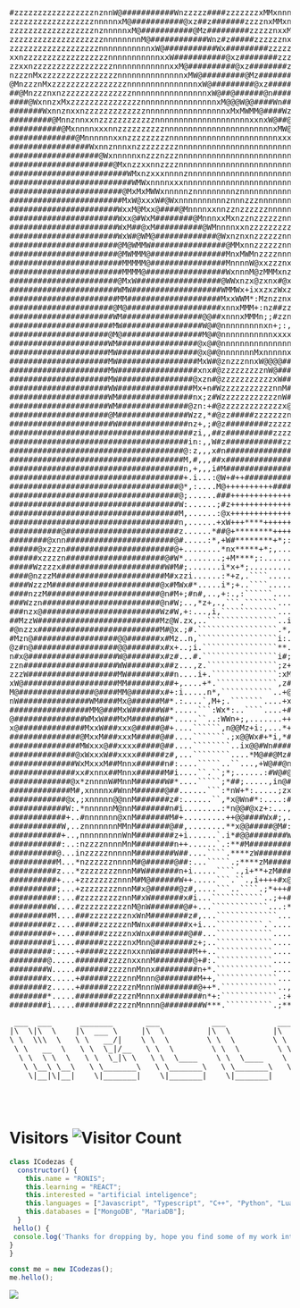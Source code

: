 <pre>
#zzzzzzzzzzzzzzzzznznnW@###########Wnzzzzz####zzzzzzzxMMxnnnnnnnnnnnnxxxMW@@WWWW@@@@@@@@@@@@@@@@@########################################@WWWW@WWMWMWM
zzzzzzzzzzzzzzzzzznnnnnxM@###########@xz##z#######zzzznxMMxnnnnnnnnnnxxxxxMWW@@WW@@@@@@@@@@@@@@@@########################################@W@W@#WWW@WWW
zzzzzzzzzzzzzzzzzznznnnnnxM@###########@Mz#########zzzzznxxMxnnnnnnnnnxxxxxMMMW@@@@@@@@@@@@@@@@@@#####################################################
zzzzzzzzzzzzzzzzzzzznnnnnnnnM@############Wnz#z#####zzzzzznxxMxnnnnnnnxxxxxxxMMMW@@@@@@@@@@@@@@@@@####################################################
zzzzzzzzzzzzzzzzzzznnnnnnnnnnnxW@###########Wx#########zzzzznMxMxnnnnnnxxxxxxxMMMMMW@@@@@@@@@@@@@@@###################################################
xxnzzzzzzzzzzzzzzzzzznnnnnnnnnnnxxW###########@xz########zzzzznxxMxnnnnnxxxxxxxMMMMMMW@@@@@@@@@@@@@@##################################################
zzxxnzzzzzzzzzzzzzzzzznnnnnnnnnnnnxxM@##########@xz########zzzzzxnxMMMxxxxxxxxxxMMMMMMMWW@@@@@@@@@@@@#################################################
nzzznMxzzzzzzzzzzzzzzzznnnnnnnnnnnnnnxMW@#########@Mz#######zzzzzzznxMxnxxMMMWMWWWWMMMMMWWWW@@@@@@@@@#################################################
@MnzzznMxzzzzzzzzzzzzzzzznnnnnnnnnnnnnnnxW@#########@xz#######zzzzzzznxMxnnnnnxxxMWWWWWW@W@@@@@@@@####################################################
##@MnzzznxnzzzzzzzzzzzzzzznnnnnnnnnnnnnnnnxW@##@######@n########zzzzzzznxMxnnnxxxxMWWWWWWWWWWW@@@@@###################################################
####@WxnnzxMxzzzzzzzzzzzzzzznnnnnnnnnnnnnnnnxM@@@W@@####Wn########zzzzzzznxxxnnnxxxxxxMMMWWWW@WWWW@@@#################################################
#######WxnnznxxnzzzzzzzzzzzzznnnnnnnnnnnnnnnnnxMxMWMM@####Wz########zzzzzzznxMxnnxxxxxxxMMMMMMWWWWWW@#################################################
#########@MnnznnxxnzzzzzzzzzzzznnnnnnnnnnnnnnnnnnnnxxnxW@##@Mz########zzzzzzznxMxxnxxxxxxxMMMMWWWW@@##################################################
###########@MxnnnnxxxnnzzzzzzzzzznnnnnnnnnnnnnnnnnnnnnnnxMW@#@Mn#########zzzznxxxMxxxxxxxxMWW@@@@#####################################################
##############@MnnnnnnxxnzzzzzzzzznnnnnnnnnnnnnnnnnnnnnnnxxxMW@#Wxz#####zzzzzzznxMxMxxxxxxxMW@########################################################
#################WxnnznnnxnzzzzzzzzznnnnnnnnnnnnnnnnnnnnnnnnxxxMW@@Mz######zzzzzznxMMMxxxxxxxxMW@@####################################################
###################@WxnnnnnxnzzznzzznnnnnnnnnnnnnnnnnnnnnnnnnnnxxxxW@Wn##z##zzzzzzznxMMMxxxxxMMMMM@###################################################
######################@MxnzzxxnnzzzznnnnnnnnnnnnnnnnnnnnnnnnnnnxnxxxxxMMxnzzzzzzzzznxMMMMMxxxxMM@@@###################################################
#########################WMxnzxxxnnnnznnnnnnnnnnnnnnnnnnnnnnnnnnnxxxxxxxxMMxnzzzzzznMnnMWMWWWW@#######################################################
##########################WMWxnnnnxxxnnnnnnnnnnnnnnnnnnnnnnnnnnnnnnnxxxxxxxxMMxnnxnnxnnnxMx@WW@#######################################################
########################@MxMxMWWxnnnnnznnnnnnnnnznnnnnnnnnnnnnnnnnnnnnnxxxxxxxxMWMMxWxnnnMnMxxxW######################################################
########################MxW@xxxW#@WxnnnnnnnnnnznnnzzznnnnnnnnnnnnnnnnnnxxxxxxxxxxMMWWWMxMxnMnMMW@#####################################################
#######################WxxM@Mxx@####@MnnnnxxnnzznzzzzzznnnnnnnnnnnnnnnnnnxxxxxxxxxxxMWWWMMMWnMxxM@@@##################################################
#######################Wxx@#WxM########@MnnnxxMxnzznzzzzzznnnnnnnnnnnnnnnnnxxxxxxxxxxxMMMMxxWW@W@@#@@@################################################
#######################WxM##@xM##########@WMnnnnxxnzzzzzzzzznnnnnnnnnnnnnnnnnxxxxxxxxxxxxMWWM@@###@@@@@###############################################
#######################WxW#@WM@#############@WxnznxnzzzzzznnnnnnnnnnnnnnnnnnnnnxxxxxxxxxxxxMMW@@@@#@@@@@@#############################################
#######################@M@WMMW################@MMxnnzzzzzznnzznnnnnnnnnnnnnnnnnnxxxxxxxxxxMMMMMW@#@@@@@#@@############################################
#######################@MWMMM@################MnxMWMnzzzznnnnznnnnnnnnnnnnnnnnnnnxxxxxxxxxxxMMMMMW@###@@@#############################################
########################MMMMM@################MnnnnW@xxzzznxxnnnnnnnnnnnnnnnnnnnnnnxxxxxxxxxxMMMMMMWW@####@@##########################################
########################MMMM@#################WxnnnM@zMMMxnzznnxxnnnnnnnnnnnnnnnnnnnxxxxxxxxxxMMMMMMMMW@##############################################
#######################@MxW##################@WWxnzx@zxnx#@xnnnnnxxnnnnnnnnnnnnnnnnnnxxxxxxxxxxMMMMMMMMMW@@###########################################
#######################WMW###################WMMWx+ixxzxzWxzWWMnnnnnxnnnnnnnnnnnnnnnnxxxxxxxxxxxxMMMMMMMMW@###########################################
#######################MM####################MxxWWM*:MznzznxnM@@WxnnnnnnnnnnnnnnnnnnnnnxxxxxxxxxxxMMMMMMMMMW@#########################################
######################@M@####################xnnxMMM+:nz##zzM@xM##@MnnnnnnnnnnnnnnnnnnnnxxxxxxxxxxMxMMMMMMMMWWW@######################################
######################WM#################@@##xnnnxMMMn;;#zznnxxxW###@WxnnnnnnnnnnnnnnnnnnxxxxxxxxxxxMMMMMMMMMWWWW@@###################################
######################MW#################W@#@nnnnnnnnnxn+;:,,,;#x@#####@WxnnxxxxnnnnxxnnxxxxxxxxxxxxxMMMMMMMMMWW@@@@##################################
#####################@M@#################M@#@nnnnnnnnnnnxxxxn###xx########@MxnnxMMxxnnxxxxxxxxxxxxxxxxMMMMMMMMMMWW@###################################
#####################WM#################@x@#@nnnnnnnnnnnnnnnxW@@@MW#########@WMxxxxMMxxxxMxxxxxxxxxxxxMMMMMMMMMWWWWW@@################################
#####################MW#################@x@#@nnnnnnnMxnnnnnxMW@################@MxxxxMMMxxWWWMxxxxxxxMMMMMMMMMMWWWW@@#################################
#####################MW#################MxW#@znzzznnxW@@@@#######################@WMxxxxMMMMM@@WMxxxxMMMMMMMMMMWWW@###################################
#####################MW#################xnx#@zzzzzzzzznW@################@###########@WMxxxMWWMW@@@WW@WMMMMMMMMMMWWWW@@###############################
#####################MW################@xzn#@zzzzzzzzzzzxW##############@@##############@@MMxMMMMW@##@@#@@WMMMW@@@@@@WW@@@############################
#####################WW################Mx+n#WzzzzzzzzzzznnM#############W###################@WMMMMWW@#######@WWWW@@###################################
#####################WM################nx;z#WzzzzzzzzzzzznW############@M#######################@WMMMW@########@@WW@@#################################
#####################WM###############@zn:+#@zzzzzzzzzzzzzx@###########WM##########################@WWWW@##########@@@@###############################
#####################@M###############Wzz,*#@zz#####zzzzzzznW##########MW####################@WWW@####################################################
######################W###############nz+,;#@z#########zzzzznW###@WWM#@xW###################@MxMMM@@@#################################################
#######################################zi,,##z##########zzzzzznnnnnnx#WxW####################@Mi+WW@xW@###############################################
######################################in:,,W#z############zzzzzzznnnM#Mx@######################@znMWWxMWW@############################################
#####################################@:z,,,x#n##############zzzzzzznM#xx@########################@WM@WxxWMM@@#########################################
#####################################M,#,,,##x################zzzzznW@zx@###########################WW@WWW@@WWW@######################################
#####################################n,+,,,i#M#################zzzznWM+x@############################@WWWWWWWWWWW@####################################
#####################################+.i...:@W+#++###############zn;Mn*xW###############################@WWWWWW@######################################
####################################@*,:....M@++++++++++#########z;:W#ixW#############################################################################
####################################@;......###+++++++++++++####z;,:WiinW##############@###W##########################################################
####################################W:......;#z+++++++++++++++##*,,:@;*nM##############@###MW#########################################################
####################################M,......:@x+++++++++++++++++,,,:@:#nx##############@@##MM@@#######################################################
####################################n,......+xW+++****++++++++#:..,:M:nnn##############@W##MMMM@######################################################
###########@########################z......*##@+********++++++*...,,xizzn@###########@##W##xxxxM######################################################
########@xnn#######################@#.....:*,+W#********+*;::,.....,n+zzz@###########W@#M@#xxxxxM#####################################################
######@xzzzn#######################@+........*nx*****+*;,...........#zzzzW###########WW#W@#xxxxxxM####################################################
######xzzzzn#####################@#W*........;+M****;:..............+zzzzM###########WM@WW#xxxnxnxxW##################################################
#####Wzzzzx######################W#M#;.......i*x+*;.................z#zzzx###########WxW@M@xnnnnnnxxxMMW@@############################################
####@nzzzM#######################M#xzzi......:*+z,.````............,nzzzzW###########WxM@x@nnnnnnnnnxxxxxxW###########################################
####WzzzM#######################@x#MWx#*.....i*;+..````............;###zn############Wxx@MWnnnnnnnnnnxxxxxMW##########################################
####nzzM########################@n#M+;#n#,..,+:.,:``````...........+###zM############WxxMWxnnnnnnnnnnxxxxxW###########################################
###Wzzn#########################@n#W;..,*z+,.,```.```````....,....:####z@############@nxxWnnnnnnnnnnnnxxxxW###########################################
###nzx@#########################Wz#W,+:...,i,````````````...*:....+####n##############xxnWnnnnnnnnnnnnnxxM@###########################################
##MzzW##########################Mz@W.zx,..```````````````..i:....:#####M##############xnnxxnnnnnnnnnnnnxxW@###########################################
#@nzzx##########################M#@x.;#.`````````````````.*,.....*####z@##############MnnnMnnzzznnnnnnnxxW############################################
#Mzn@##################@@#######x#Mz..n,`````````````````i:.....,#####n###############WnnnMnnzzzzznnnnnnM#############################################
@z#n@##################@@#######x#x+..;i.````````````````**.....i#####M###############Wnnnxnzzzzzznnnnnx##############################################
n#x@###################W@#######x#z#...#.````````````````i#;...,#####z@##@############Wnnnnzzzzzzznnnnx@##############################################
zzn####################WW#######x##z...,z.```````````````;z+;..i#####n###WM###########@nnnnzzzzzzznnnnW###############################################
zzzW###################MW#######x##n....i+.``````````````:xM#:.+#####M###MM###########@nnnnzzzzzzznnnW################################################
xW@####################MM#######x##+,....+*.`````````````,z#M+,#####z@###xW###########@nnnzzzzzzzznnM#################################################
M@################@####MM@######x#+:i.....n*,```````````..+@#n*#####x####@@###########@nnnzzzzzzzznM##################################################
nW###############WM####Mx@######M#*.:....`,M+;.```````....+x#@#####z@#################@nnnnzzzzzznM###################################################
#################MM@###MxW######W#*.....```:Wx*:..````....+#@#n###zW##################@nnnnnzzzznW####################################################
@###############WMxW###MxM######W#*.....``..:WWn+;,.......++M#@z#nW###################@nnnnnzznx@######@##############################################
x@##############MxxW###xxx@#####@#+....``````,n@@Mz+i:,...*+z##@@#####################WnnnnnnnM@######xx#M*###########################################
###############@MxxM###xxxM#####@##....```````.;x@@Wx#+*i,*##W########################WnnnnnnW#######x+##,############################################
###############MWxxx@##xxxx#####@##....````````..ix@@#Wn#####n########################WnxnnM@#######W*Mi..W###########################################
##############@xWxxxW##xxxx######z#,...````````....*M@##@Mz###M#######################@W#@@#########n#,.*M############################################
##############WxMxxxM##Mnnx######n#:....`````..``...,+W@##@n###xW##################################Wi.,z##############################################
##############xx#xnnx##Mnnx######M#i....``.``;*;......:#W@#@x###znW###############################W:,#W###############################################
#############@x*znnnnW#MnnM######W#*....`````;*##;.....,in@##Mz#zzzW#############################W:+@#################################################
#############M#,xnnnnx#WnnM######@##......```:*nW+*:.....;zx@##@WWMx@####################WW@####@;i###################################################
############@x,;xnnnnn@@nnM#######z#:......``,*x@Wn#*:....:#zx@#####@#####################WxW####.M###################################################
############W:.*nnnnnnM@nnM#######n#i........:*n@@#@xz+:...,+zznMW@########################WxW#@,#####################################################
############+..#nnnnnnn@xnM#######M#+.........++@@####Wx#;,..,*#znnxW@#####################MM##n*M@######################M############################
###########W,..znnnnnnnMMnM#######@##,........**x@@#####@M#:...,,:*nnnM@##################@x@##z*W#######################+M###########################
###########+..,nnnnnnnnnWnM########z+i......`.i*#@@########W#:,,,,,;znnxW#################M@#W+#@#########@xz+*W##########WM##########################
###########:..:nzzzznnnnMnM########n++......`.:**#M##########W#;,,:*znnnx################@W#z*M##############W;:W##########W@#########################
##########@...inzzzzznnnnnM########W##....````.****zW##########Wxz#nnnxW@################@#+z@################@**###########@#########################
##########M...*nzzzzzznnnnM#@######@##:...`````.;****zM##########@@@@######################z####################M#####################################
##########z...*zzzzzzzznnnM#W#######n+i.....````.,i+**+zM################################@i###########################################################
##########+...+zzzzzzzznnnM#M@######W++.....```.``.,i++++#x@##############################x###########################################################
##########;...+zzzzzzzznnnM#x@######@z#,....```..````.;*+++#nW###########################*@###########################################################
##########:...#zzzzzzzzznnM#xW#######x#i...```````````..;++###n@########################n+###########################n################################
#########W....#zzzzzzzzzznM@nW#######@#+...````````````...:*###M########################;x###########################@x###############################
#########M....###zzzzzzzznxWnM########z#,...`````````````...;##n#######################n,@############################@M##############################
#########z....#####zzzzzznMWnx########x+i...``````````.`.....###@#####################@:*##############################@W#############################
#########+....######zzzzznxWnx########@##...````````````.....iz#M#####################z`n################################@############################
#########i....######zzzzznxMnn@########z+;..````````````.....,z#x####################W,.@#############################################################
#########:....+#####zzzzznxxnnW########M++..````````````......##z####################i`i##@###########################################################
########@.....#######zzzznxxnnM########@+#:.````````````......+#z@##################n.`n##xM##########################################################
########W.....#######zzzznnMnnx#########n+*.````````````.....:###@#################W,`.W##@:M##@######################################################
########x.....+######zzzznnMnnn@########M++,`````````````...,+##n##################i``;####x:W##z#####################################################
########z.....+######zzzzznMnnnW########@++*.````````````..,+##n@##################```z#####x;MW,;M###################################################
########*.....########zzzznMnnnx#########n*+:````````````.:+++n@#################M.``.W######Mz#n..ix#################################################
########i.....########zzzznMnnnn@########W***.``````````.;**+n@##################;``.z###########z...i@###############################################
</pre>

<pre>
 ___  ___      _______       ___           ___           ________                  ___     
|\  \|\  \    |\  ___ \     |\  \         |\  \         |\   __  \         ___    |\  \    
\ \  \\\  \   \ \   __/|    \ \  \        \ \  \        \ \  \|\  \       |\__\   \ \  \   
 \ \   __  \   \ \  \_|/__   \ \  \        \ \  \        \ \  \\\  \      \|__|    \ \  \  
  \ \  \ \  \   \ \  \_|\ \   \ \  \____    \ \  \____    \ \  \\\  \         ___   \ \  \ 
   \ \__\ \__\   \ \_______\   \ \_______\   \ \_______\   \ \_______\       |\__\   \ \__\
    \|__|\|__|    \|_______|    \|_______|    \|_______|    \|_______|       \|__|    \|__|
                                                                                           
                                                                                           
                                                                                           
</pre>
# Visitors ![Visitor Count](https://profile-counter.glitch.me/iCodezas/count.svg)

```javascript
class ICodezas {
  constructor() {
    this.name = "RONIS";
    this.learning = "REACT";
    this.interested = "artificial inteligence";
    this.languages = ["Javascript", "Typescript", "C++", "Python", "Lua"];
    this.databases = ["MongoDB", "MariaDB"];
  }
 hello() {
 console.log('Thanks for dropping by, hope you find some of my work interesting.')
}
}

const me = new ICodezas();
me.hello();
```
![](https://github.com/DollnKey/snk/raw/output/github-contribution-grid-snake.svg)

<!---
iCodezas/iCodezas is a ✨ special ✨ repository because its `README.md` (this file) appears on your GitHub profile.
You can click the Preview link to take a look at your changes.
--->
